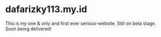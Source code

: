 # dafarizky113.my.id
This is my one & only and first ever serious-website. Still on beta stage. Soon being delivered!
